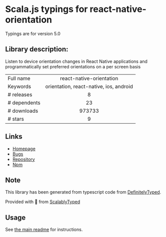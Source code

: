 
# Scala.js typings for react-native-orientation

Typings are for version 5.0

## Library description:
Listen to device orientation changes in React Native applications and programmatically set preferred orientations on a per screen basis

|                    |                 |
| ------------------ | :-------------: |
| Full name          | react-native-orientation |
| Keywords           | orientation, react-native, ios, android |
| # releases         | 8 |
| # dependents       | 23 |
| # downloads        | 973733 |
| # stars            | 9 |

## Links
- [Homepage](https://github.com/yamill/react-native-orientation#readme)
- [Bugs](https://github.com/yamill/react-native-orientation/issues)
- [Repository](https://github.com/yamill/react-native-orientation)
- [Npm](https://www.npmjs.com/package/react-native-orientation)
    


## Note
This library has been generated from typescript code from [DefinitelyTyped](https://definitelytyped.org).

Provided with :purple_heart: from [ScalablyTyped](https://github.com/oyvindberg/ScalablyTyped)

## Usage
See [the main readme](../../readme.md) for instructions.


